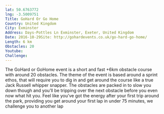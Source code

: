 ```yaml
---
lat: 50.6763772
lng: -3.5009751
Title: GoHard Or Go Home
Country: United Kingdom
City: Exminster
Address: Days-Pottles Ln Exminster, Exeter, United Kingdom
Date: 2016-10-29Site: http://gohardevents.co.uk/go-hard-go-home/
Length: 6 km
Obstacles: 20
Youtube:
Challenge:
---
```


The GoHard or GoHome event is a short and fast +6km obstacle course with around 20 obstacles. The theme of the event is based around a sprint ethos, that will require you to dig in and get around the course like a true Jack Russell whipper snapper. The obstacles are packed in to slow you down though and you’ll be tripping over the next obstacle before you even now what hit you. Feel like you’ve got the energy after your first trip around the park, providing you get around your first lap in under 75 minutes, we challenge you to another lap